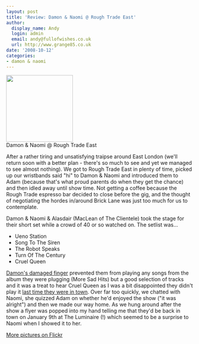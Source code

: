 ```yaml
---
layout: post
title: 'Review: Damon & Naomi @ Rough Trade East'
author:
  display_name: Andy
  login: admin
  email: andy@fullofwishes.co.uk
  url: http://www.grange85.co.uk
date: '2008-10-12'
categories:
- damon & naomi
---
```

<div class="imagebox-a"><a title="Alasdair, Damon & Naomi, by grange85" alt="Alasdair, Damon & Naomi, by grange85" alt="Alasdair, Damon & Naomi, by grange85" alt="Alasdair, Damon & Naomi, by grange85" href="http://www.flickr.com/photos/grange85/2935526849/"><img src="https://farm4.static.flickr.com/3049/2935526849_5c560d2950_m.jpg" height="180"></a><br/>Damon & Naomi @ Rough Trade East</div>
<p>After a rather tiring and unsatisfying traipse around East London (we'll return soon with a better plan - there's so much to see and yet we managed to see almost nothing). We got to Rough Trade East in plenty of time, picked up our wristbands said "hi" to Damon & Naomi and introduced them to Adam (because that's what proud parents do when they get the chance) and then idled away until show time. Not getting a coffee because the Rough Trade espresso bar decided to close before the gig,  and the thought of negotiating the hordes in/around Brick Lane was just too much for us to contemplate.</p>
<p>Damon & Naomi & Alasdair (MacLean of The Clientele) took the stage for their short set while a crowd of 40 or so watched on. The setlist was...</p>
<ul>
<li>Ueno Station</li>
<li>Song To The Siren</li>
<li>The Robot Speaks</li>
<li>Turn Of The Century</li>
<li>Cruel Queen</li>
</ul>
<p><a href="/2008/10/07/damon-and-naomi-and-alasdair-in-london/">Damon's damaged finger</a> prevented them from playing any songs from the album they were plugging (More Sad Hits) but a good selection of tracks and it was a treat to hear Cruel Queen as I was a bit disappointed they didn't play it <a href="/2007/11/26/review-damon-naomi-in-london/">last time they were in town</a>. Over far too quickly, we chatted with Naomi, she quizzed Adam on whether he'd enjoyed the show ("it was alright") and then we made our way home. As we hung around after the show a flyer was popped into my hand telling me that they'd be back in town on January 9th at The Luminaire (!) which seemed to be a surprise to Naomi when I showed it to her.</p>
<p><a href="http://www.flickr.com/photos/grange85/sets/72157607968442242/">More pictures on Flickr</a></p>
